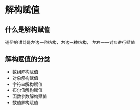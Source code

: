 # 解构赋值

## 什么是解构赋值

通俗的讲就是左边一种结构，右边一种结构， 左右一一对应进行赋值

## 解构赋值的分类

- 数组解构赋值
- 对象解构赋值
- 字符串解构赋值
- 布尔值解构赋值
- 函数参数解构赋值
- 数值解构赋值

